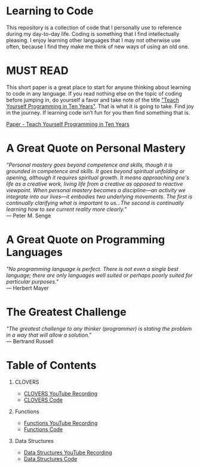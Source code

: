 # Learning to Code
This repository is a collection of code that I personally use to reference during my day-to-day life. Coding is something that I find intellectually pleasing. I enjoy learning other languages that I may not otherwise use often, because I find they make me think of new ways of using an old one. 

# MUST READ
This short paper is a great place to start for anyone thinking about learning to code in any language. If you read nothing else on the topic of coding before jumping in, do yourself a favor and take note of the title ["Teach Yourself Programming in Ten Years"](http://norvig.com/21-days.html). That is what it is going to take. Find joy in the journey. If learning code isn’t fun for you then find something that is.

[Paper - Teach Yourself Programming in Ten Years](http://norvig.com/21-days.html)

# A Great Quote on Personal Mastery
*“Personal mastery goes beyond competence and skills, though it is grounded in competence and skills. It goes beyond spiritual unfolding or opening, although it requires spiritual growth. It means approaching one's life as a creative work, living life from a creative as opposed to reactive viewpoint.  When personal mastery becomes a discipline—an activity we integrate into our lives—it embodies two underlying movements. The first is continually clarifying what is important to us…The second is continually learning how to see current reality more clearly."*
<br />    — Peter M. Senge

# A Great Quote on Programming Languages
*"No programming language is perfect. There is not even a single best language; there are only languages well suited or perhaps poorly suited for particular purposes."*
<br />    — Herbert Mayer

# The Greatest Challenge
*"The greatest challenge to any thinker (programmer) is stating the problem in a way that will allow a solution."*
<br />  — Bertrand Russell

# Table of Contents
1. CLOVERS 
    * [CLOVERS YouTube Recording](https://www.youtube.com/watch?v=5d1LsHf8E-I&feature=youtu.be)
    * [CLOVERS Code](./CLOVERS)

2. Functions
    * [Functions YouTube Recording](https://www.youtube.com/watch?v=9tppHGudMBo&feature=youtu.be)
    * [Functions Code](./Functions)

2. Data Structures
    * [Data Structures YouTube Recording]()
    * [Data Structures Code](./DataStructures)